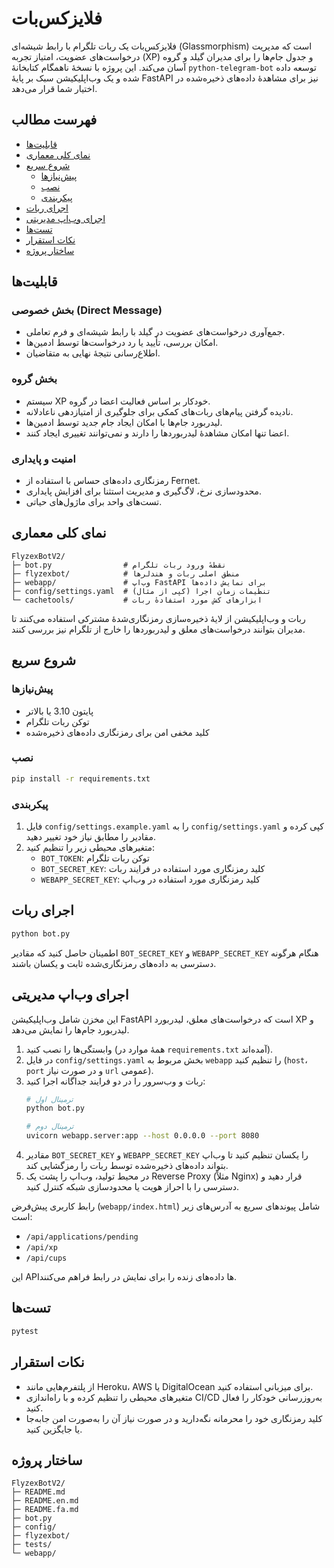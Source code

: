 # فلایزکس‌بات

فلایزکس‌بات یک ربات تلگرام با رابط شیشه‌ای (Glassmorphism) است که مدیریت درخواست‌های عضویت، امتیاز تجربه (XP) و جدول جام‌ها را برای مدیران گیلد و گروه آسان می‌کند. این پروژه با نسخهٔ ناهمگام کتابخانهٔ `python-telegram-bot` توسعه داده شده و یک وب‌اپلیکیشن سبک بر پایهٔ FastAPI نیز برای مشاهدهٔ داده‌های ذخیره‌شده در اختیار شما قرار می‌دهد.

## فهرست مطالب
- [قابلیت‌ها](#قابلیت‌ها)
- [نمای کلی معماری](#نمای-کلی-معماری)
- [شروع سریع](#شروع-سریع)
  - [پیش‌نیازها](#پیش‌نیازها)
  - [نصب](#نصب)
  - [پیکربندی](#پیکربندی)
- [اجرای ربات](#اجرای-ربات)
- [اجرای وب‌اپ مدیریتی](#اجرای-وب‌اپ-مدیریتی)
- [تست‌ها](#تست‌ها)
- [نکات استقرار](#نکات-استقرار)
- [ساختار پروژه](#ساختار-پروژه)

## قابلیت‌ها
### بخش خصوصی (Direct Message)
- جمع‌آوری درخواست‌های عضویت در گیلد با رابط شیشه‌ای و فرم تعاملی.
- امکان بررسی، تأیید یا رد درخواست‌ها توسط ادمین‌ها.
- اطلاع‌رسانی نتیجهٔ نهایی به متقاضیان.

### بخش گروه
- سیستم XP خودکار بر اساس فعالیت اعضا در گروه.
- نادیده گرفتن پیام‌های ربات‌های کمکی برای جلوگیری از امتیازدهی ناعادلانه.
- لیدربورد جام‌ها با امکان ایجاد جام جدید توسط ادمین‌ها.
- اعضا تنها امکان مشاهدهٔ لیدربوردها را دارند و نمی‌توانند تغییری ایجاد کنند.

### امنیت و پایداری
- رمزنگاری داده‌های حساس با استفاده از Fernet.
- محدودسازی نرخ، لاگ‌گیری و مدیریت استثنا برای افزایش پایداری.
- تست‌های واحد برای ماژول‌های حیاتی.

## نمای کلی معماری
```
FlyzexBotV2/
├─ bot.py                # نقطهٔ ورود ربات تلگرام
├─ flyzexbot/            # منطق اصلی ربات و هندلرها
├─ webapp/               # وب‌اپ FastAPI برای نمایش داده‌ها
├─ config/settings.yaml  # تنظیمات زمان اجرا (کپی از مثال)
└─ cachetools/           # ابزارهای کش مورد استفادهٔ ربات
```

ربات و وب‌اپلیکیشن از لایهٔ ذخیره‌سازی رمزنگاری‌شدهٔ مشترکی استفاده می‌کنند تا مدیران بتوانند درخواست‌های معلق و لیدربوردها را خارج از تلگرام نیز بررسی کنند.

## شروع سریع
### پیش‌نیازها
- پایتون 3.10 یا بالاتر
- توکن ربات تلگرام
- کلید مخفی امن برای رمزنگاری داده‌های ذخیره‌شده

### نصب
```bash
pip install -r requirements.txt
```

### پیکربندی
1. فایل `config/settings.example.yaml` را به `config/settings.yaml` کپی کرده و مقادیر را مطابق نیاز خود تغییر دهید.
2. متغیرهای محیطی زیر را تنظیم کنید:
   - `BOT_TOKEN`: توکن ربات تلگرام
   - `BOT_SECRET_KEY`: کلید رمزنگاری مورد استفاده در فرایند ربات
   - `WEBAPP_SECRET_KEY`: کلید رمزنگاری مورد استفاده در وب‌اپ

## اجرای ربات
```bash
python bot.py
```

اطمینان حاصل کنید که مقادیر `BOT_SECRET_KEY` و `WEBAPP_SECRET_KEY` هنگام هرگونه دسترسی به داده‌های رمزنگاری‌شده ثابت و یکسان باشند.

## اجرای وب‌اپ مدیریتی
این مخزن شامل وب‌اپلیکیشن FastAPI است که درخواست‌های معلق، لیدربورد XP و لیدربورد جام‌ها را نمایش می‌دهد.

1. وابستگی‌ها را نصب کنید (همهٔ موارد در `requirements.txt` آمده‌اند).
2. در فایل `config/settings.yaml` بخش مربوط به `webapp` را تنظیم کنید (`host`، `port` و در صورت نیاز `url` عمومی).
3. ربات و وب‌سرور را در دو فرایند جداگانه اجرا کنید:
   ```bash
   # ترمینال اول
   python bot.py

   # ترمینال دوم
   uvicorn webapp.server:app --host 0.0.0.0 --port 8080
   ```
4. مقادیر `BOT_SECRET_KEY` و `WEBAPP_SECRET_KEY` را یکسان تنظیم کنید تا وب‌اپ بتواند داده‌های ذخیره‌شده توسط ربات را رمزگشایی کند.
5. در محیط تولید، وب‌اپ را پشت یک Reverse Proxy (مثلاً Nginx) قرار دهید و دسترسی را با احراز هویت یا محدودسازی شبکه کنترل کنید.

رابط کاربری پیش‌فرض (`webapp/index.html`) شامل پیوندهای سریع به آدرس‌های زیر است:
- `/api/applications/pending`
- `/api/xp`
- `/api/cups`

این APIها داده‌های زنده را برای نمایش در رابط فراهم می‌کنند.

## تست‌ها
```bash
pytest
```

## نکات استقرار
- از پلتفرم‌هایی مانند Heroku، AWS یا DigitalOcean برای میزبانی استفاده کنید.
- متغیرهای محیطی را تنظیم کرده و با راه‌اندازی CI/CD به‌روزرسانی خودکار را فعال کنید.
- کلید رمزنگاری خود را محرمانه نگه‌دارید و در صورت نیاز آن را به‌صورت امن جابه‌جا یا جایگزین کنید.

## ساختار پروژه
```
FlyzexBotV2/
├─ README.md
├─ README.en.md
├─ README.fa.md
├─ bot.py
├─ config/
├─ flyzexbot/
├─ tests/
└─ webapp/
```
